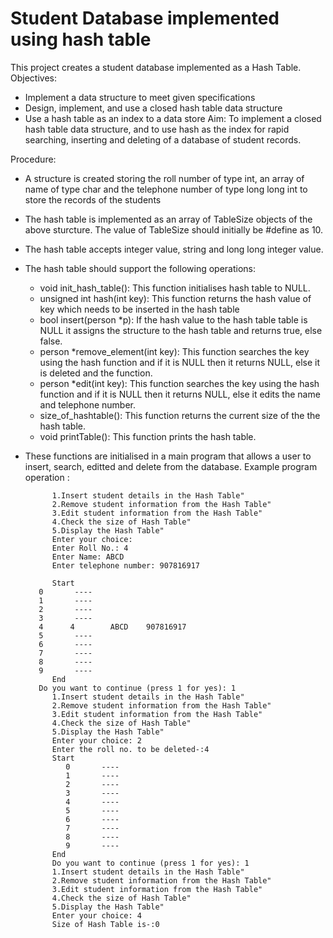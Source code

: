 # Student Database implemented using hash table

This project creates a student database implemented as a Hash Table.
Objectives:
- Implement a data structure to meet given specifications
- Design, implement, and use a closed hash table data structure
- Use a hash table as an index to a data store
Aim: To implement a closed hash table data structure, and to use hash as the index for rapid searching, inserting and deleting of a database of student records.

Procedure:
- A structure is created storing the roll number of type int, an array of name of type char and the telephone number of type long long int to store the records of the students
- The hash table is implemented as an array of TableSize objects of the above sturcture. The value of TableSize should initially be #define as 10.
- The hash table accepts integer value, string and long long integer value.
- The hash table should support the following operations:
  - void init_hash_table(): This function initialises hash table to NULL.
  - unsigned int hash(int key): This function returns the hash value of key which needs to be inserted in the hash table
  - bool insert(person *p): If the hash value to the hash table table is NULL it assigns the structure to the hash table and returns true, else false.
  - person *remove_element(int key): This function searches the key using the hash function and if it is NULL then it returns NULL, else it is deleted and the function.
  - person *edit(int key): This function searches the key using the hash function and if it is NULL then it returns NULL, else it edits the name and telephone number.
  - size_of_hashtable(): This function returns the current size of the the hash table.
  - void printTable(): This function prints the hash table.
- These functions are initialised in a main program that allows a user to insert, search, editted and delete from the database. Example program operation :
            
            1.Insert student details in the Hash Table"
            2.Remove student information from the Hash Table"
            3.Edit student information from the Hash Table"
            4.Check the size of Hash Table"
            5.Display the Hash Table"
            Enter your choice: 
            Enter Roll No.: 4
            Enter Name: ABCD
            Enter telephone number: 907816917
            
            Start
         0       ----
         1       ----
         2       ----
         3       ----
         4      4        ABCD    907816917
         5       ----
         6       ----
         7       ----
         8       ----
         9       ----
            End
         Do you want to continue (press 1 for yes): 1
            1.Insert student details in the Hash Table"
            2.Remove student information from the Hash Table"
            3.Edit student information from the Hash Table"
            4.Check the size of Hash Table"
            5.Display the Hash Table"
            Enter your choice: 2
            Enter the roll no. to be deleted-:4
            Start
               0       ----
               1       ----
               2       ----
               3       ----
               4       ----
               5       ----
               6       ----
               7       ----
               8       ----
               9       ----
            End
            Do you want to continue (press 1 for yes): 1
            1.Insert student details in the Hash Table"
            2.Remove student information from the Hash Table"
            3.Edit student information from the Hash Table"
            4.Check the size of Hash Table"
            5.Display the Hash Table"
            Enter your choice: 4
            Size of Hash Table is-:0
            
            
